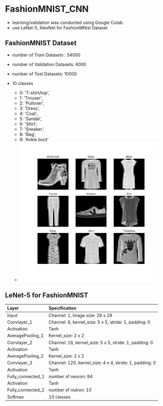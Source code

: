 # FashionMNIST_CNN
  - learning/validation was conducted using Google Colab.
  - use LeNet-5, AlexNet for FashionMNist Dataset
 
## FashionMNIST Dataset
  - number of Train Datasets : 54000
  - number of Validation Datasets: 6000
  - number of Test Datasets: 10000
  
  - 10 classes
    - 0: 'T-shirt/top',
    - 1: 'Trouser',
    - 2: 'Pullover',
    - 3: 'Dress',
    - 4: 'Coat',
    - 5: 'Sandal',
    - 6: 'Shirt',
    - 7: 'Sneaker',
    - 8: 'Bag',
    - 9: 'Ankle boot' 
    - <img src='https://github.com/chang-heekim/FashionMNIST_CNN/blob/main/images/image.png'/>

## LeNet-5 for FashionMNIST
 | Layer                 | Specification                                                     | 
 | :---------------------| :-----------------------------------------------------------------|
 | Input                 | Channel: 1, Image size: 28 x 28                                   |
 | Convlayer_1           | Channel: 6, kernel_size: 5 x 5, stride: 1, padding: 0             |
 | Activation            | Tanh                                                              |
 | AveragePooling_1      | Kernel_size: 2 x 2                                                |
 | Convlayer_2           | Channel: 16, kernel_size: 5 x 5, stride: 1, padding: 0            |
 | Activation            | Tanh                                                              |
 | AveragePooling_2      | Kernel_size: 2 x 2                                                |
 | Convlayer_3           | Channel: 120, kernel_size: 4 x 4, stride: 1, padding: 0           |
 | Activation            | Tanh                                                              |
 | Fully_connected_1     | number of neuron: 84                                              |
 | Activation            | Tanh                                                              |
 | Fully_connected_2     | number of nutron: 10                                              |
 | Softmax               | 10 classes                                                        |
